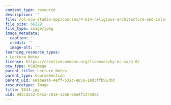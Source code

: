 ```yaml
---
content_type: resource
description: ''
file: /ol-ocw-studio-app/courses/4-614-religious-architecture-and-islamic-cultures-fall-2002/9d5cd252b4cac81e12a60aa4f1375dd2_5044.jpg
file_size: 66229
file_type: image/jpeg
image_metadata:
  caption: ''
  credit: ''
  image-alt: ''
learning_resource_types:
- Lecture Notes
license: https://creativecommons.org/licenses/by-nc-sa/4.0/
ocw_type: OCWImage
parent_title: Lecture Notes
parent_type: CourseSection
parent_uid: 68abeaab-4eff-532c-e858-18d3ffb567bd
resourcetype: Image
title: 5044.jpg
uid: 9d5cd252-b4ca-c81e-12a6-0aa4f1375dd2
---
```

